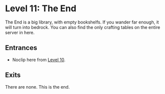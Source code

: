 # Level 11: The End

The End is a big library, with empty bookshelfs. If you wander far enough, it will turn into bedrock.
You can also find the only crafting tables on the entire server in here.

## Entrances
* Noclip here from <a href="./Level_10.md">Level 10</a>.

## Exits
There are none. This is the end.